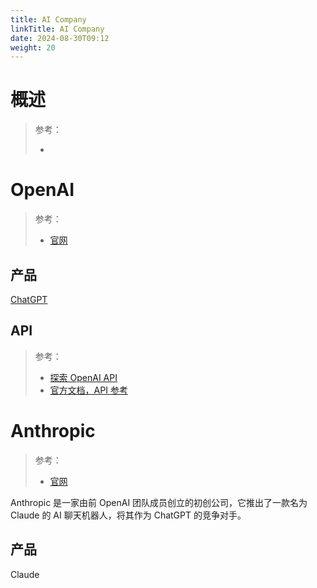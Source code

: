 ```yaml
---
title: AI Company
linkTitle: AI Company
date: 2024-08-30T09:12
weight: 20
---
```


# 概述

> 参考：
>
> -

# OpenAI

> 参考：
>
> - [官网](https://openai.com/)

## 产品

[ChatGPT](/docs/12.AI/AI%20Projects/ChatGPT.md)
## API

> 参考：
>
> - [探索 OpenAI API](https://platform.openai.com/overview)
> - [官方文档，API 参考](https://platform.openai.com/docs/api-reference/introduction)


# Anthropic

> 参考：
>
> - [官网](https://www.anthropic.com/)

Anthropic 是一家由前 OpenAI 团队成员创立的初创公司，它推出了一款名为 Claude 的 AI 聊天机器人，将其作为 ChatGPT 的竞争对手。


## 产品

Claude
